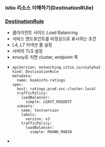 ### istio 리소스 이해하기(DestinationRUle)

### [DestinationRule](https://istio.io/latest/docs/reference/config/networking/destination-rule/)
- 클라이언트 사이드 Load Balancing
- 서비스 엔드포인트를 비정상으로 표시하는 조건
- L4, L7 커넥션 풀 설정
- 서버의 TLS 설정
- envoy로 치면 cluster, endpoint 쪽
- ```
  apiVersion: networking.istio.io/v1alpha3
  kind: DestinationRule
  metadata:
    name: bookinfo-ratings
  spec:
    host: ratings.prod.svc.cluster.local
    trafficPolicy:
      loadBalancer:
        simple: LEAST_REQUEST
    subsets:
    - name: testversion
      labels:
        version: v3
      trafficPolicy:
        loadBalancer:
          simple: ROUND_ROBIN
    ```
- 
    